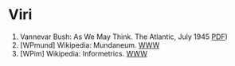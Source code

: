 # Viri

  1. Vannevar Bush: As We May Think. The Atlantic, July 1945 [PDF](https://cdn.theatlantic.com/media/archives/1945/07/176-1/132407932.pdf))
  2. [WPmund] Wikipedia: Mundaneum. [WWW](https://en.wikipedia.org/wiki/Mundaneum)
  3. [WPim] Wikipedia: Informetrics. [WWW](https://en.wikipedia.org/wiki/Informetrics)
